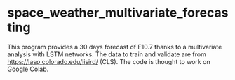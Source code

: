 # space_weather_multivariate_forecasting
This program provides a 30 days forecast of F10.7 thanks to a multivariate analysis with LSTM networks.
The data to train and validate are from https://lasp.colorado.edu/lisird/ (CLS).
The code is thought to work on Google Colab.
